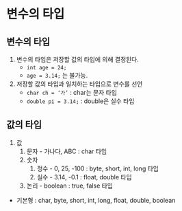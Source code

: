 # 변수의 타입

## 변수의 타입

1. 변수의 타입은 저장할 값의 타입에 의해 결정된다.
    - `int age = 24;`
    - `age = 3.14;` 는 불가능.
2. 저장할 값의 타입과 일치하는  타입으로 변수를 선언
    - `char ch = ‘가’` : char는 문자 타입
    - `double pi = 3.14;` : double은 실수 타입

## 값의 타입

1. 값
    1. 문자 - 가나다, ABC : char 타입
    2. 숫자
        1. 정수 - 0, 25, -100 : byte, short, int, long 타입
        2. 실수 - 3.14, -0.1 : float, double 타입
    3. 논리 - boolean : true, false 타입
- 기본형  : char, byte, short, int, long, float, double, boolean